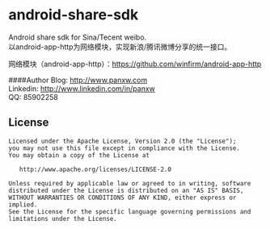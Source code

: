 android-share-sdk
=================

Android share sdk for Sina/Tecent weibo.<br/>
以android-app-http为网络模块，实现新浪/腾讯微博分享的统一接口。


网络模块（android-app-http）：https://github.com/winfirm/android-app-http

####Author
Blog: http://www.panxw.com  
Linkedin: http://www.linkedin.com/in/panxw  
QQ: 85902258  

## License

    Licensed under the Apache License, Version 2.0 (the "License");
    you may not use this file except in compliance with the License.
    You may obtain a copy of the License at

       http://www.apache.org/licenses/LICENSE-2.0

    Unless required by applicable law or agreed to in writing, software
    distributed under the License is distributed on an "AS IS" BASIS,
    WITHOUT WARRANTIES OR CONDITIONS OF ANY KIND, either express or implied.
    See the License for the specific language governing permissions and
    limitations under the License.
